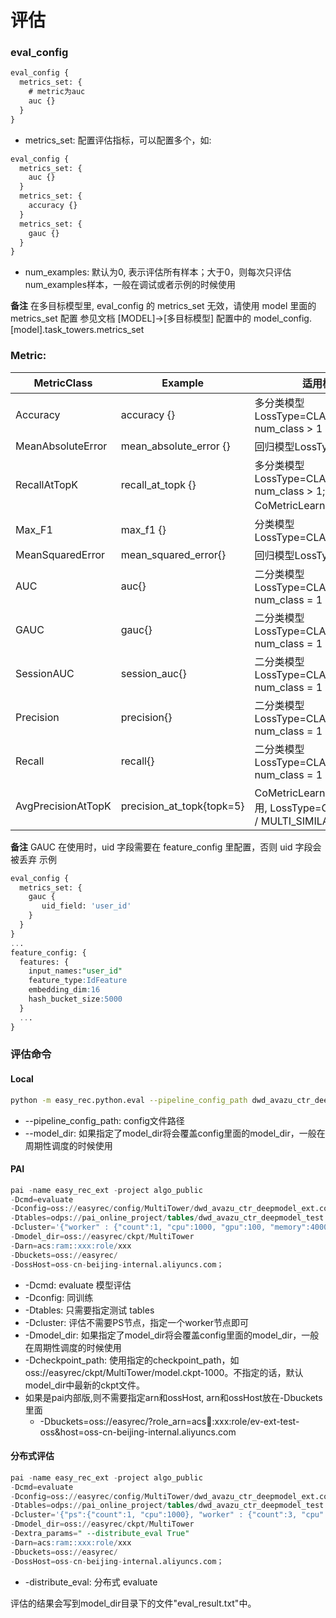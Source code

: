 # 评估

### eval_config

```sql
eval_config {
  metrics_set: {
    # metric为auc
    auc {}
  }
}
```

- metrics_set: 配置评估指标，可以配置多个，如:

```sql
eval_config {
  metrics_set: {
    auc {}
  }
  metrics_set: {
    accuracy {}
  }
  metrics_set: {
    gauc {}
  }
}
```

- num_examples: 默认为0, 表示评估所有样本；大于0，则每次只评估num_examples样本，一般在调试或者示例的时候使用

**备注**
在多目标模型里, eval_config 的 metrics_set 无效，请使用 model 里面的 metrics_set 配置
参见文档 \[MODEL\]->\[多目标模型\] 配置中的 model_config.\[model\].task_towers.metrics_set

### Metric:

| MetricClass        | Example                   | 适用模型                                                                  |
| ------------------ | ------------------------- | --------------------------------------------------------------------- |
| Accuracy           | accuracy {}               | 多分类模型LossType=CLASSIFICATION, num_class > 1                           |
| MeanAbsoluteError  | mean_absolute_error {}    | 回归模型LossType=L2_LOSS                                                  |
| RecallAtTopK       | recall_at_topk {}         | 多分类模型LossType=CLASSIFICATION, num_class > 1; CoMetricLearningI2I模型    |
| Max_F1             | max_f1 {}                 | 分类模型LossType=CLASSIFICATION                                           |
| MeanSquaredError   | mean_squared_error{}      | 回归模型LossType=L2_LOSS                                                  |
| AUC                | auc{}                     | 二分类模型LossType=CLASSIFICATION, num_class = 1                           |
| GAUC               | gauc{}                    | 二分类模型LossType=CLASSIFICATION, num_class = 1                           |
| SessionAUC         | session_auc{}             | 二分类模型LossType=CLASSIFICATION, num_class = 1                           |
| Precision          | precision{}               | 二分类模型LossType=CLASSIFICATION, num_class = 1                           |
| Recall             | recall{}                  | 二分类模型LossType=CLASSIFICATION, num_class = 1                           |
| AvgPrecisionAtTopK | precision_at_topk{topk=5} | CoMetricLearningI2I模型专用, LossType=CIRCLE_LOSS / MULTI_SIMILARITY_LOSS |

**备注**
GAUC 在使用时，uid 字段需要在 feature_config 里配置，否则 uid 字段会被丢弃
示例

```sql
eval_config {
  metrics_set: {
    gauc {
       uid_field: 'user_id'
    }
  }
}
...
feature_config: {
  features: {
    input_names:"user_id"
    feature_type:IdFeature
    embedding_dim:16
    hash_bucket_size:5000
  }
  ...
}
```

### 评估命令

#### Local

```bash
python -m easy_rec.python.eval --pipeline_config_path dwd_avazu_ctr_deepmodel.config
```

- --pipeline_config_path: config文件路径
- --model_dir: 如果指定了model_dir将会覆盖config里面的model_dir，一般在周期性调度的时候使用

#### PAI

```sql
pai -name easy_rec_ext -project algo_public
-Dcmd=evaluate
-Dconfig=oss://easyrec/config/MultiTower/dwd_avazu_ctr_deepmodel_ext.config
-Dtables=odps://pai_online_project/tables/dwd_avazu_ctr_deepmodel_test
-Dcluster='{"worker" : {"count":1, "cpu":1000, "gpu":100, "memory":40000}}'
-Dmodel_dir=oss://easyrec/ckpt/MultiTower
-Darn=acs:ram::xxx:role/xxx
-Dbuckets=oss://easyrec/
-DossHost=oss-cn-beijing-internal.aliyuncs.com；
```

- -Dcmd: evaluate 模型评估
- -Dconfig: 同训练
- -Dtables: 只需要指定测试 tables
- -Dcluster: 评估不需要PS节点，指定一个worker节点即可
- -Dmodel_dir: 如果指定了model_dir将会覆盖config里面的model_dir，一般在周期性调度的时候使用
- -Dcheckpoint_path: 使用指定的checkpoint_path，如oss://easyrec/ckpt/MultiTower/model.ckpt-1000。不指定的话，默认model_dir中最新的ckpt文件。
- 如果是pai内部版,则不需要指定arn和ossHost, arn和ossHost放在-Dbuckets里面
  - -Dbuckets=oss://easyrec/?role_arn=acs:ram::xxx:role/ev-ext-test-oss&host=oss-cn-beijing-internal.aliyuncs.com

#### 分布式评估

```sql
pai -name easy_rec_ext -project algo_public
-Dcmd=evaluate
-Dconfig=oss://easyrec/config/MultiTower/dwd_avazu_ctr_deepmodel_ext.config
-Dtables=odps://pai_online_project/tables/dwd_avazu_ctr_deepmodel_test
-Dcluster='{"ps":{"count":1, "cpu":1000}, "worker" : {"count":3, "cpu":1000, "gpu":100, "memory":40000}}'
-Dmodel_dir=oss://easyrec/ckpt/MultiTower
-Dextra_params=" --distribute_eval True"
-Darn=acs:ram::xxx:role/xxx
-Dbuckets=oss://easyrec/
-DossHost=oss-cn-beijing-internal.aliyuncs.com；
```

- -distribute_eval: 分布式 evaluate

评估的结果会写到model_dir目录下的文件"eval_result.txt"中。
